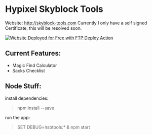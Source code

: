 # Hypixel Skyblock Tools
Website: http://skyblock-tools.com
Currently I only have a self signed Certificate, this will be resolved soon.

[<img alt="Website Deployed for Free with FTP Deploy Action" src="https://img.shields.io/badge/Website deployed for free with-FTP DEPLOY ACTION-%3CCOLOR%3E?style=for-the-badge&color=297FA9">](https://github.com/SamKirkland/FTP-Deploy-Action)

## Current Features:
 - Magic Find Calculator
 - Sacks Checklist

## Node Stuff:
install dependencies:
> npm install <pkg> --save

run the app:
> SET DEBUG=hsbtools:* & npm start